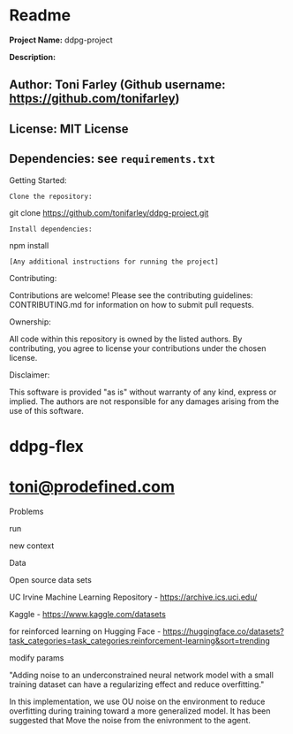 # Readme

**Project Name:** ddpg-project

**Description:** 

## Author: Toni Farley (Github username: https://github.com/tonifarley)

## License: MIT License

## Dependencies: see `requirements.txt`

Getting Started:

    Clone the repository:

git clone https://github.com/tonifarley/ddpg-project.git

    Install dependencies:

npm install

    [Any additional instructions for running the project]

Contributing:

Contributions are welcome! Please see the contributing guidelines: CONTRIBUTING.md for information on how to submit pull requests.

Ownership:

All code within this repository is owned by the listed authors. By contributing, you agree to license your contributions under the chosen license.

Disclaimer:

This software is provided "as is" without warranty of any kind, express or implied. The authors are not responsible for any damages arising from the use of this software.





# ddpg-flex
# toni@prodefined.com

Problems

run

new context

Data

Open source data sets

UC Irvine Machine Learning Repository - https://archive.ics.uci.edu/



Kaggle - https://www.kaggle.com/datasets



 for reinforced learning on Hugging Face - 
https://huggingface.co/datasets?task_categories=task_categories:reinforcement-learning&sort=trending

modify params

"Adding noise to an underconstrained neural network model with a small training dataset can have a regularizing effect and reduce overfitting."

In this implementation, we use OU noise on the environment to reduce overfitting during training toward a more generalized model. It has been suggested that 
Move the noise from the enivronment to the agent. 